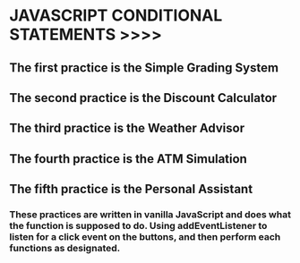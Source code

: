 # JAVASCRIPT CONDITIONAL STATEMENTS >>>>
## The first practice is the Simple Grading System
## The second practice is the Discount Calculator
## The third practice is the Weather Advisor
## The fourth practice is the ATM Simulation
## The fifth practice is the Personal Assistant

### These practices are written in vanilla JavaScript and does what the function is supposed to do. Using addEventListener to listen for a click event on the buttons, and then perform each functions as designated.